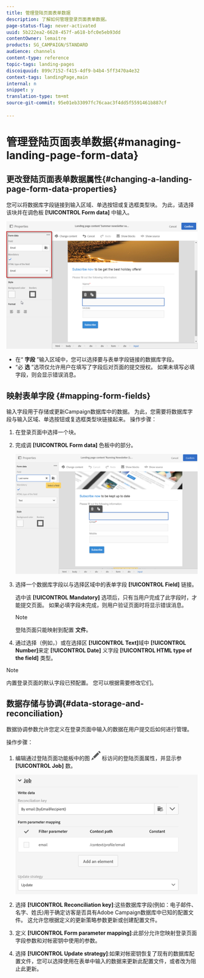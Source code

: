 ```yaml
---
title: 管理登陆页面表单数据
description: 了解如何管理登录页面表单数据。
page-status-flag: never-activated
uuid: 5b222ea2-6628-457f-a618-bfc0e5eb93dd
contentOwner: lemaitre
products: SG_CAMPAIGN/STANDARD
audience: channels
content-type: reference
topic-tags: landing-pages
discoiquuid: 899c7152-f415-4df9-b4b4-5ff3470a4e32
context-tags: landingPage,main
internal: n
snippet: y
translation-type: tm+mt
source-git-commit: 95e01eb33097fc76caac3f4dd5f5591461b887cf

---
```



# 管理登陆页面表单数据{#managing-landing-page-form-data}

## 更改登陆页面表单数据属性{#changing-a-landing-page-form-data-properties}

您可以将数据库字段链接到输入区域、单选按钮或复选框类型块。 为此，请选择该块并在调色板 **[!UICONTROL Form data]** 中输入。

![](assets/delivery_content_9.png)

* 在“ **字段** ”输入区域中，您可以选择要与表单字段链接的数据库字段。
* “必 **选** ”选项仅允许用户在填写了字段后对页面的提交授权。 如果未填写必填字段，则会显示错误消息。

## 映射表单字段 {#mapping-form-fields}

输入字段用于存储或更新Campaign数据库中的数据。 为此，您需要将数据库字段与输入区域、单选按钮或复选框类型块链接起来。 操作步骤：

1. 在登录页面中选择一个块。
1. 完成调 **[!UICONTROL Form data]** 色板中的部分。

   ![](assets/editing_lp_content_4.png)

1. 选择一个数据库字段以与选择区域中的表单字段 **[!UICONTROL Field]** 链接。

   选中该 **[!UICONTROL Mandatory]** 选项后，只有当用户完成了此字段时，才能提交页面。 如果必填字段未完成，则用户验证页面时将显示错误消息。

   >[!NOTE]
   >
   >登陆页面只能映射到配置 **文件**。

1. 通过选择（例如，）或在选择区 **[!UICONTROL Text]**&#x200B;域中 **[!UICONTROL Number]**&#x200B;来定 **[!UICONTROL Date]** 义字段 **[!UICONTROL HTML type of the field]** 类型。

>[!NOTE]
>
>内置登录页面的默认字段已预配置。 您可以根据需要修改它们。

## 数据存储与协调{#data-storage-and-reconciliation}

数据协调参数允许您定义在登录页面中输入的数据在用户提交后如何进行管理。

操作步骤：

1. 编辑通过登陆页面功能板中的图 ![](assets/edit_darkgrey-24px.png) 标访问的登陆页面属性，并显示参 **[!UICONTROL Job]** 数。

   ![](assets/lp_parameters_4.png)

1. 选择 **[!UICONTROL Reconciliation key]**:这些数据库字段(例如：电子邮件、名字、姓氏)用于确定访客是否具有Adobe Campaign数据库中已知的配置文件。 这允许您根据定义的更新策略参数更新或创建配置文件。
1. 定义 **[!UICONTROL Form parameter mapping]**:此部分允许您映射登录页面字段参数和对帐密钥中使用的参数。
1. 选择 **[!UICONTROL Update strategy]**:如果对帐密钥恢复了现有的数据库配置文件，您可以选择使用在表单中输入的数据来更新此配置文件，或者改为阻止此更新。
